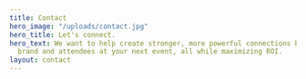 ```yaml
---
title: Contact
hero_image: "/uploads/contact.jpg"
hero_title: Let's connect.
hero_text: We want to help create stronger, more powerful connections between your
  brand and attendees at your next event, all while maximizing ROI.
layout: contact
---
```


